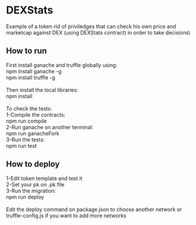 # DEXStats
 Example of a token rid of priviledges that can check his own price and marketcap against DEX 
 (using DEXStats contract) in order to take decisions\

 ## How to run
 First install ganache and truffle globally using:\
 npm install ganache -g\
 npm install truffle -g\
 \
 Then install the local libraries:\
 npm install\
\
To check the tests:\
1-Compile the contracts:\
npm run compile\
2-Run ganache on another terminal:\
npm run ganacheFork\
3-Run the tests:\
npm run test

## How to deploy
1-Edit token template and test it\
2-Set your pk on .pk file\
3-Run the migration:\
npm run deploy\
\
Edit the deploy command on package.json to choose another network or truffle-config.js if you want to add more networks
 



